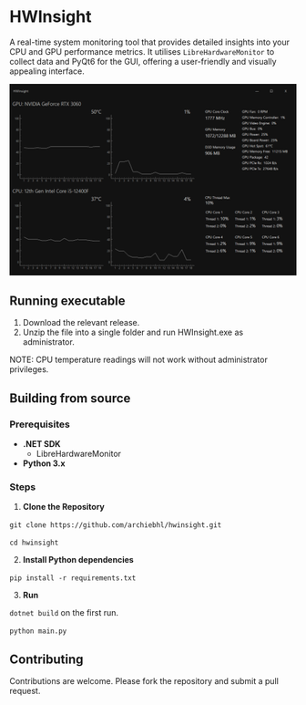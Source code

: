 # HWInsight

A real-time system monitoring tool that provides detailed insights into your CPU and GPU performance metrics. It utilises `LibreHardwareMonitor` to collect data and PyQt6 for the GUI, offering a user-friendly and visually appealing interface.

![](https://github.com/archiebhl/hwinsight/blob/master/gui.png?raw=true)

## Running executable
1. Download the relevant release.
2. Unzip the file into a single folder and run HWInsight.exe as administrator.

NOTE: CPU temperature readings will not work without administrator privileges.

## Building from source
### Prerequisites

- **.NET SDK**
  - LibreHardwareMonitor
- **Python 3.x** 

### Steps
1. **Clone the Repository**

`git clone https://github.com/archiebhl/hwinsight.git`

`cd hwinsight`

2. **Install Python dependencies**

`pip install -r requirements.txt`

3. **Run**

`dotnet build` on the first run.

`python main.py`

## Contributing
Contributions are welcome. Please fork the repository and submit a pull request.

